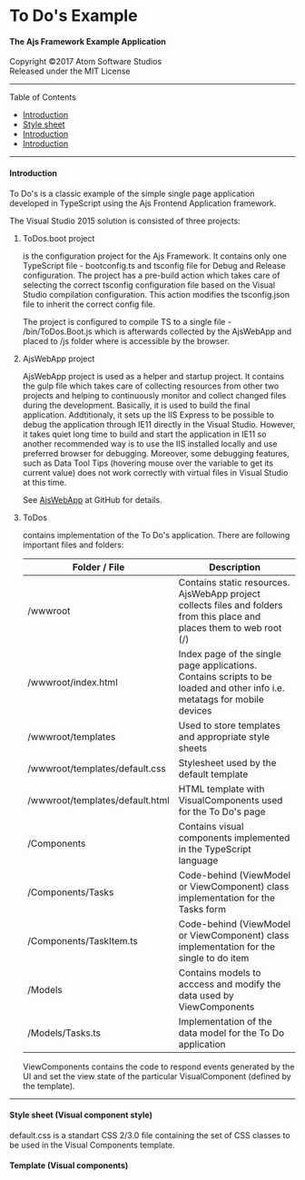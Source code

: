 # To Do's Example
#### The Ajs Framework Example Application

Copyright &copy;2017 Atom Software Studios<br>
Released under the MIT License

---

Table of Contents

- [Introduction](#Introduction)
- [Style sheet](#Style-sheet-(Visual-component-style))
- [Introduction](#Introduction)
- [Introduction](#Introduction)

---

#### Introduction

To Do's is a classic example of the simple single page application developed
in TypeScript using the Ajs Frontend Application framework.

The Visual Studio 2015 solution is consisted of three projects:

1) ToDos.boot project

    is the configuration project for the Ajs Framework. It contains only one
    TypeScript file - bootconfig.ts and tsconfig file for Debug and Release configuration.
    The project has a pre-build action which takes care of selecting the correct tsconfig
    configuration file based on the Visual Studio compilation configuration. This action
    modifies the tsconfig.json file to inherit the correct config file.

    The project is configured to compile TS to a single file - /bin/ToDos.Boot.js which is
    afterwards collected by the AjsWebApp and placed to /js folder where is accessible by
    the browser.

2) AjsWebApp project

    AjsWebApp project is used as a helper and startup project. It contains the gulp file
    which takes care of collecting resources from other two projects and helping to continuously
    monitor and collect changed files during the development. Basically, it is used to build the
    final application. Addtitionaly, it sets up the IIS Express to be possible to debug the
    application through IE11 directly in the Visual Studio. However, it takes quiet long time
    to build and start the application in IE11 so another recommended way is to use the IIS
    installed locally and use preferred browser for debugging. Moreover, some debugging features,
    such as Data Tool Tips (hovering mouse over the variable to get its current value) does not work
    correctly with virtual files in Visual Studio at this time.

    See [AjsWebApp](https://github.com/atomsoftwarestudios/AjsWebApp) at GitHub for details.

3) ToDos

    contains implementation of the To Do's application. There are following important files and
    folders:

    Folder / File                   | Description
    ------------------------------- | -----------
    /wwwroot                        | Contains static resources. AjsWebApp project collects files and folders from this place and places them to web root (/)
    /wwwroot/index.html             | Index page of the single page applications. Contains scripts to be loaded and other info i.e. metatags for mobile devices
    /wwwroot/templates              | Used to store templates and appropriate style sheets
    /wwwroot/templates/default.css  | Stylesheet used by the default template
    /wwwroot/templates/default.html | HTML template with VisualComponents used for the To Do's page
    /Components                     | Contains visual components implemented in the TypeScript language
    /Components/Tasks               | Code-behind (ViewModel or ViewComponent) class implementation for the Tasks form
    /Components/TaskItem.ts         | Code-behind (ViewModel or ViewComponent) class implementation for the single to do item
    /Models                         | Contains models to acccess and modify the data used by ViewComponents
    /Models/Tasks.ts                | Implementation of the data model for the To Do application
    
    ViewComponents contains the code to respond events generated by the UI and set the view state of the
    particular VisualComponent (defined by the template).

---

#### Style sheet (Visual component style)

default.css is a standart CSS 2/3.0 file containing the set of CSS classes to be used in the Visual Components
template.

#### Template (Visual components)

